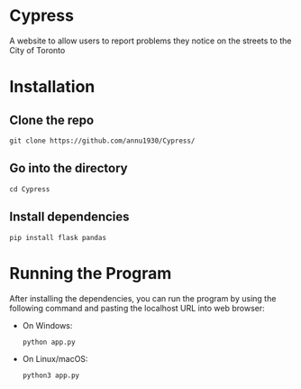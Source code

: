# Cypress

A website to allow users to report problems they notice on the streets to the City of Toronto

# Installation

## Clone the repo
```
git clone https://github.com/annu1930/Cypress/
```

## Go into the directory
```
cd Cypress
```

## Install dependencies
```
pip install flask pandas
```

# Running the Program

After installing the dependencies, you can run the program by using the following command and pasting the localhost URL into web browser:

- On Windows:
  ```bash
  python app.py

- On Linux/macOS:
  ```bash
  python3 app.py

